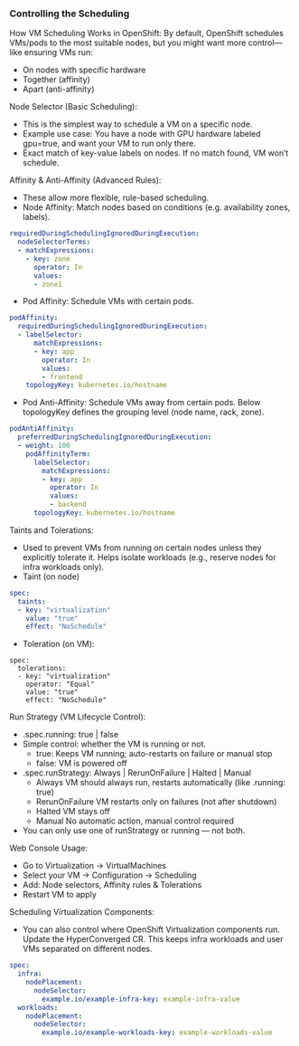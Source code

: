### Controlling the Scheduling

How VM Scheduling Works in OpenShift:
By default, OpenShift schedules VMs/pods to the most suitable nodes, but you might want more control—like ensuring VMs run:
- On nodes with specific hardware
- Together (affinity)
- Apart (anti-affinity)

Node Selector (Basic Scheduling):
- This is the simplest way to schedule a VM on a specific node.
- Example use case: You have a node with GPU hardware labeled gpu=true, and want your VM to run only there.
- Exact match of key-value labels on nodes. If no match found, VM won’t schedule.

Affinity & Anti-Affinity (Advanced Rules):
- These allow more flexible, rule-based scheduling.
- Node Affinity: Match nodes based on conditions (e.g. availability zones, labels).
```yaml
requiredDuringSchedulingIgnoredDuringExecution:
  nodeSelectorTerms:
  - matchExpressions:
    - key: zone
      operator: In
      values:
      - zone1
```
- Pod Affinity: Schedule VMs with certain pods.
```yaml
podAffinity:
  requiredDuringSchedulingIgnoredDuringExecution:
  - labelSelector:
      matchExpressions:
      - key: app
        operator: In
        values:
        - frontend
    topologyKey: kubernetes.io/hostname
```
- Pod Anti-Affinity: Schedule VMs away from certain pods. Below topologyKey defines the grouping level (node name, rack, zone).
```yaml
podAntiAffinity:
  preferredDuringSchedulingIgnoredDuringExecution:
  - weight: 100
    podAffinityTerm:
      labelSelector:
        matchExpressions:
        - key: app
          operator: In
          values:
          - backend
      topologyKey: kubernetes.io/hostname
```

Taints and Tolerations:
- Used to prevent VMs from running on certain nodes unless they explicitly tolerate it. Helps isolate workloads (e.g., reserve nodes for infra workloads only).
- Taint (on node)
```yaml
spec:
  taints:
  - key: "virtualization"
    value: "true"
    effect: "NoSchedule"
```
- Toleration (on VM):
```
spec:
  tolerations:
  - key: "virtualization"
    operator: "Equal"
    value: "true"
    effect: "NoSchedule"
```

Run Strategy (VM Lifecycle Control):
- .spec.running: true | false
- Simple control: whether the VM is running or not.
  - true: Keeps VM running; auto-restarts on failure or manual stop
  - false: VM is powered off
- .spec.runStrategy: Always | RerunOnFailure | Halted | Manual
  - Always	VM should always run, restarts automatically (like .running: true)
  - RerunOnFailure	VM restarts only on failures (not after shutdown)
  - Halted	VM stays off
  - Manual	No automatic action, manual control required
- You can only use one of runStrategy or running — not both.

Web Console Usage:
- Go to Virtualization → VirtualMachines
- Select your VM → Configuration → Scheduling
- Add: Node selectors, Affinity rules & Tolerations
- Restart VM to apply

Scheduling Virtualization Components:
- You can also control where OpenShift Virtualization components run. Update the HyperConverged CR. This keeps infra workloads and user VMs separated on different nodes.
```yaml
spec:
  infra:
    nodePlacement:
      nodeSelector:
        example.io/example-infra-key: example-infra-value
  workloads:
    nodePlacement:
      nodeSelector:
        example.io/example-workloads-key: example-workloads-value
```
